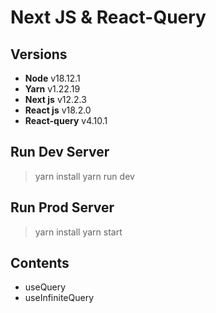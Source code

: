 # Next JS & React-Query

## Versions

- <strong>Node</strong> v18.12.1
- <strong>Yarn</strong> v1.22.19
- <strong>Next js</strong> v12.2.3
- <strong>React js</strong> v18.2.0
- <strong>React-query</strong> v4.10.1

## Run Dev Server

> yarn install
> yarn run dev

## Run Prod Server

> yarn install
> yarn start

## Contents

- useQuery
- useInfiniteQuery
